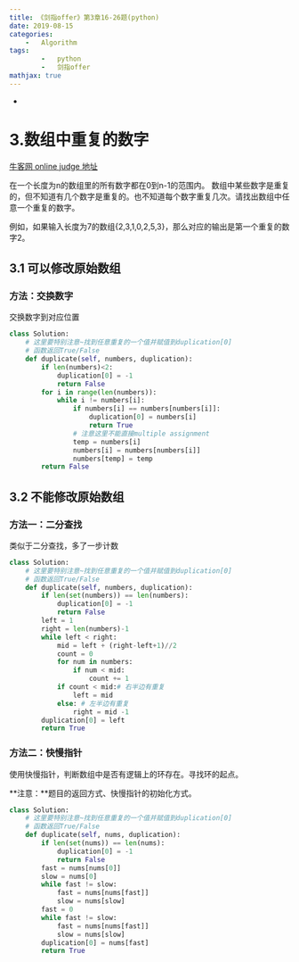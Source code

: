 ```yaml
---
title: 《剑指offer》第3章16-26题(python)
date: 2019-08-15
categories: 
	-   Algorithm
tags:  
        -   python
        -   剑指offer
mathjax: true
---
```


-   




<!-- more -->

# 3.数组中重复的数字
[牛客网 online judge 地址](https://www.nowcoder.com/practice/623a5ac0ea5b4e5f95552655361ae0a8?tpId=13&tqId=11203&tPage=3&rp=3&ru=/ta/coding-interviews&qru=/ta/coding-interviews/question-ranking)

在一个长度为n的数组里的所有数字都在0到n-1的范围内。 数组中某些数字是重复的，但不知道有几个数字是重复的。也不知道每个数字重复几次。请找出数组中任意一个重复的数字。 

例如，如果输入长度为7的数组{2,3,1,0,2,5,3}，那么对应的输出是第一个重复的数字2。

## 3.1 可以修改原始数组
### 方法：交换数字
交换数字到对应位置

```python
class Solution:
    # 这里要特别注意~找到任意重复的一个值并赋值到duplication[0]
    # 函数返回True/False
    def duplicate(self, numbers, duplication):
        if len(numbers)<2:
            duplication[0] = -1
            return False
        for i in range(len(numbers)):
            while i != numbers[i]:
                if numbers[i] == numbers[numbers[i]]:
                    duplication[0] = numbers[i]
                    return True
                # 注意这里不能直接multiple assignment
                temp = numbers[i]
                numbers[i] = numbers[numbers[i]]
                numbers[temp] = temp
        return False
```

## 3.2 不能修改原始数组
### 方法一：二分查找
类似于二分查找，多了一步计数

```python
class Solution:
    # 这里要特别注意~找到任意重复的一个值并赋值到duplication[0]
    # 函数返回True/False
    def duplicate(self, numbers, duplication):
        if len(set(numbers)) == len(numbers):
            duplication[0] = -1
            return False
        left = 1
        right = len(numbers)-1
        while left < right:
            mid = left + (right-left+1)//2
            count = 0
            for num in numbers:
                if num < mid:
                    count += 1
            if count < mid:# 右半边有重复
                left = mid 
            else: # 左半边有重复
                right = mid -1
        duplication[0] = left
        return True
```

### 方法二：快慢指针
使用快慢指针，判断数组中是否有逻辑上的环存在。寻找环的起点。

**注意：**题目的返回方式、快慢指针的初始化方式。

```python
class Solution:
    # 这里要特别注意~找到任意重复的一个值并赋值到duplication[0]
    # 函数返回True/False
    def duplicate(self, nums, duplication):
        if len(set(nums)) == len(nums):
            duplication[0] = -1
            return False
        fast = nums[nums[0]]
        slow = nums[0]
        while fast != slow:
            fast = nums[nums[fast]]
            slow = nums[slow]
        fast = 0
        while fast != slow:
            fast = nums[nums[fast]]
            slow = nums[slow]
        duplication[0] = nums[fast]
        return True
```